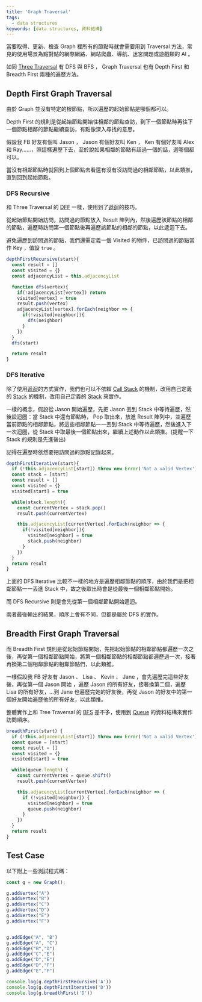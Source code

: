 ```yaml
---
title: 'Graph Traversal'
tags:
  - data structures
keywords: [data structures, 資料結構]
---
```


當要取得、更新、檢查 Graph 裡所有的節點時就會需要用到 Traversal 方法，常見的使用場景為點對點的網際網路、網站爬蟲、導航、迷宮問題或遊戲類的 AI 。

如同 [Three Traversal](./06-tree-traversal.md) 有 DFS 與 BFS ， Graph Traversal 也有 Depth First 和 Breadth First 兩種的遍歷方法。

## Depth First Graph Traversal

由於 Graph 並沒有特定的根節點，所以遍歷的起始節點是哪個都可以。

Depth First 的規則是從起始節點開始往相鄰的節點查訪，到下一個節點時再往下一個節點相鄰的節點繼續查訪，有點像深入尋找的意思。

假設我 FB 好友有個叫 Jason ， Jason 有個好友叫 Ken ， Ken 有個好友叫 Alex 和 Ray......，照這樣遍歷下去，至於說如果相鄰的節點有超過一個的話，選哪個都可以。

當沒有相鄰節點時就回到上個節點去看還有沒有沒訪問過的相鄰節點，以此類推，直到回到起始節點。

### DFS Recursive

和 Three Traversal 的 [DFF](./06-tree-traversal.md#depth-first-search---inorder) 一樣，使用到了[遞迴](../02-algorithms//09-recursion.md)的技巧。

從起始節點開始訪問，訪問過的節點放入 Result 陣列內，然後遍歷該節點的相鄰的節點，遍歷時訪問第一個節點後再遍歷該節點的相鄰的節點，以此遞迴下去。

避免遍歷到訪問過的節點，我們還需定義一個 Visited 的物件，已訪問過的節點當作 Key ，值設 `true` 。

```js
depthFirstRecursive(start){
  const result = []
  const visited = {}
  const adjacencyList = this.adjacencyList

  function dfs(vertex){
    if(!adjacencyList[vertex]) return
    visited[vertex] = true
    result.push(vertex)
    adjacencyList[vertex].forEach(neighbor => {
      if(!visited[neighbor]){
        dfs(neighbor)
      }
    })
  }
  dfs(start)

  return result
}
```

### DFS Iterative

除了使用[遞迴](../02-algorithms//09-recursion.md)的方式實作，我們也可以不依賴 [Call Stack](https://developer.mozilla.org/en-US/docs/Glossary/Call_stack) 的機制，改用自己定義的 [Stack](https://ithelp.ithome.com.tw/articles/10300208) 的機制，改用自己定義的 [Stack](./03-stack.md) 來實作。

一樣的概念，假設從 Jason 開始遍歷，先把 Jason 丟到 Stack 中等待遍歷，然後設迴圈：當 Stack 中還有節點時， Pop 取出來，放進 Result 陣列中，並遍歷當前節點的相鄰節點，將這些相鄰節點一一丟到 Stack 中等待遍歷，然後進入下一次迴圈，從 Stack 中取最後一個節點出來，繼續上述動作以此類推。(提醒一下 Stack 的規則是先進後出)

記得在遍歷時依然要把訪問過的節點記錄起來。

```js
depthFirstIterative(start){
  if (!this.adjacencyList[start]) throw new Error('Not a valid Vertex');
  const stack = [start]
  const result = []
  const visited = {}
  visited[start] = true

  while(stack.length){
    const currentVertex = stack.pop()
    result.push(currentVertex)

    this.adjacencyList[currentVertex].forEach(neighbor => {
      if(!visited[neighbor]){
        visited[neighbor] = true
        stack.push(neighbor)
      } 
    })
  }
  return result
}
```

上面的 DFS Iterative 比較不一樣的地方是遍歷相鄰節點的順序，由於我們是把相鄰節點一一丟進 Stack 中，故之後取出時會是從最後一個相鄰節點開始。

而 DFS Recursive 則是會先從第一個相鄰節點開始遞迴。

兩者最後輸出的結果，順序上會有不同，但都是屬於 DFS 的實作。

## Breadth First Graph Traversal

而 Breadth First 規則是從起始節點開始，先把起始節點的相鄰節點都遍歷一次之後，再從第一個相鄰節點開始，將第一個相鄰節點的相鄰節點都遍歷過一次，接著再換第二個相鄰節點的相鄰節點們，以此類推。

一樣假設我 FB 好友有 Jason 、 Lisa 、 Kevin 、 Jane ，會先遍歷完這些好友後，再從第一個 Jason 開始 ，遍歷 Jason 的所有好友，接著換第二個，遍歷 Lisa 的所有好友，...到 Jane 也遍歷完她的好友後，再從 Jason 的好友中的第一個好友開始遍歷他的所有好友，以此類推。

整體實作上和 Tree Traversal 的 [BFS](./06-tree-traversal.md#breadth-first-search) 差不多，使用到 [Queue](./04-queue.md) 的資料結構來實作訪問順序。

```js
breadthFirst(start) {
  if (!this.adjacencyList[start]) throw new Error('Not a valid Vertex');
  const queue = [start]
  const result = []
  const visited = {}
  visited[start] = true

  while(queue.length) {
    const currentVertex = queue.shift()
    result.push(currentVertex)

    this.adjacencyList[currentVertex].forEach(neighbor => {
      if (!visited[neighbor]) {
        visited[neighbor] = true
        queue.push(neighbor)
      }
    })
  }
  return result
}
```

## Test Case

以下附上一些測試程式碼：

```js
const g = new Graph();

g.addVertex("A")
g.addVertex("B")
g.addVertex("C")
g.addVertex("D")
g.addVertex("E")
g.addVertex("F")


g.addEdge("A", "B")
g.addEdge("A", "C")
g.addEdge("B","D")
g.addEdge("C","E")
g.addEdge("D","E")
g.addEdge("D","F")
g.addEdge("E","F")

console.log(g.depthFirstRecursive('A'))
console.log(g.depthFirstIterative('D'))
console.log(g.breadthFirst('D'))
```

